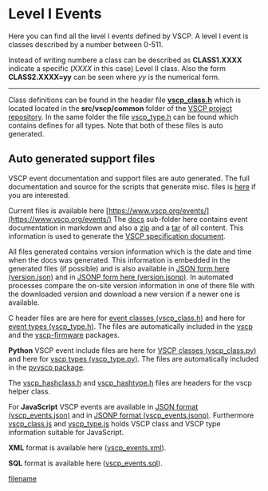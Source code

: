 # Level I Events

Here you can find all the level I events defined by VSCP. A level I event is classes described by a number between 0-511.

Instead of writing numbere a class can be described as **CLASS1.XXXX** indicate a specific (*XXXX* in this case) Level II class. Also the form **CLASS2.XXXX=yy** can be seen where *yy* is the numerical form.

----

Class definitions can be found in the header file **[vscp_class.h](https://github.com/grodansparadis/vscp/blob/master/src/vscp/common/vscp_class.h)** which is located located in the **src/vscp/common** folder of the [VSCP project repository](https://github.com/grodansparadis/vscp). In the same folder the file [vscp_type.h](https://github.com/grodansparadis/vscp/blob/master/src/vscp/common/vscp_type.h) can be found which contains defines for all types. Note that both of these files is auto generated.

## Auto generated support files

VSCP event documentation and support files are auto generated.  The full documentation and source for the scripts that generate misc. files is [here](https://github.com/grodansparadis/vscp-classes) if you are interested.

Current files is available here [https://www.vscp.org/events/](https://www.vscp.org/events/) The [docs](https://www.vscp.org/events/docs/) sub-folder here contains event documentation in markdown and also a [zip](https://www.vscp.org/events/docs/vscp_docs.zip) and a [tar](https://www.vscp.org/events/docs/vscp_docs.tgz) of all content. This information is used to generate the [VSCP specification document](https://grodansparadis.gitbooks.io/the-vscp-specification).

All files generated contains version information which is the date and time when the docs was generated. This information is embedded in the generated files (if possible) and is also available in [JSON form here (version.json)](https://www.vscp.org/events/version.json) and in [JSONP form here (version.jsonp)](https://www.vscp.org/events/version.jsonp). In automated processes compare the on-site version information in one of there file with the downloaded version and download a new version if a newer one is available.

C header files are are here for [event classes (vscp_class.h)](https://www.vscp.org/events/vscp_class.h) and here for [event types (vscp_type.h)](https://www.vscp.org/events/vscp_type.h). The files are automatically included in the [vscp](https://github.com/grodansparadis/vscp) and the [vscp-firmware](https://github.com/grodansparadis/vscp-firmware) packages.

**Python** VSCP event include files are here for [VSCP classes (vscp_class.py)](https://www.vscp.org/events/vscp_class.py) and here for [vscp types (vscp_type.py)](https://www.vscp.org/events/vscp_type.py). The files are automatically included in the [pyvscp package](https://github.com/grodansparadis/pyvscp).

The [vscp_hashclass.h](https://www.vscp.org/events/vscp_hashclass.h) and [vscp_hashtype.h](https://www.vscp.org/events/vscp_hashtype.h) files are headers for the vscp helper class.

For **JavaScript** VSCP events are available in [JSON format (vscp_events.json)](https://www.vscp.org/events/vscp_events.json) and in [JSONP format (vscp_events.jsonp)](http://vscp_events.json/). Furthermore [vscp_class.js](https://www.vscp.org/events/vscp_class.js) and [vscp_type.js](https://www.vscp.org/events/vscp_type.js) holds VSCP class and VSCP type information suitable for JavaScript.

**XML** format is available here ([vscp_events.xml](https://www.vscp.org/events/vscp_events.xml)).

**SQL** format is available here ([vscp_events.sql](https://www.vscp.org/events/vscp_events.sql)).

[filename](./bottom_copyright.md ':include')
